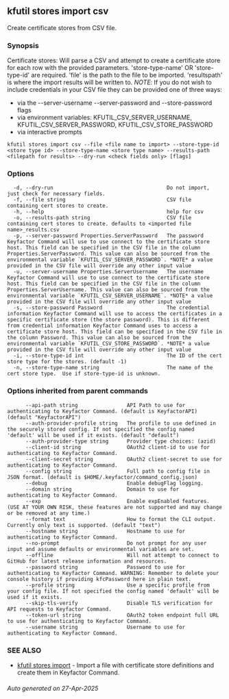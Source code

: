 ## kfutil stores import csv

Create certificate stores from CSV file.

### Synopsis

Certificate stores: Will parse a CSV and attempt to create a certificate store for each row with the provided parameters.
'store-type-name' OR 'store-type-id' are required.
'file' is the path to the file to be imported.
'resultspath' is where the import results will be written to.
*NOTE*: If you do not wish to include credentials in your CSV file they can be provided one of three ways:

- via the --server-username --server-password and --store-password flags
- via environment variables: KFUTIL_CSV_SERVER_USERNAME, KFUTIL_CSV_SERVER_PASSWORD, KFUTIL_CSV_STORE_PASSWORD
- via interactive prompts

```
kfutil stores import csv --file <file name to import> --store-type-id <store type id> --store-type-name <store type name> --results-path <filepath for results> --dry-run <check fields only> [flags]
```

### Options

```
  -d, --dry-run                                     Do not import, just check for necessary fields.
  -f, --file string                                 CSV file containing cert stores to create.
  -h, --help                                        help for csv
  -o, --results-path string                         CSV file containing cert stores to create. defaults to <imported file name>_results.csv
  -p, --server-password Properties.ServerPassword   The password Keyfactor Command will use to use connect to the certificate store host. This field can be specified in the CSV file in the column Properties.ServerPassword. This value can also be sourced from the environmental variable `KFUTIL_CSV_SERVER_PASSWORD`. *NOTE* a value provided in the CSV file will override any other input value
  -u, --server-username Properties.ServerUsername   The username Keyfactor Command will use to use connect to the certificate store host. This field can be specified in the CSV file in the column Properties.ServerUsername. This value can also be sourced from the environmental variable `KFUTIL_CSV_SERVER_USERNAME`. *NOTE* a value provided in the CSV file will override any other input value
  -s, --store-password Password                     The credential information Keyfactor Command will use to access the certificates in a specific certificate store (the store password). This is different from credential information Keyfactor Command uses to access a certificate store host. This field can be specified in the CSV file in the column Password. This value can also be sourced from the environmental variable `KFUTIL_CSV_STORE_PASSWORD`. *NOTE* a value provided in the CSV file will override any other input value
  -i, --store-type-id int                           The ID of the cert store type for the stores. (default -1)
  -n, --store-type-name string                      The name of the cert store type.  Use if store-type-id is unknown.
```

### Options inherited from parent commands

```
      --api-path string                API Path to use for authenticating to Keyfactor Command. (default is KeyfactorAPI) (default "KeyfactorAPI")
      --auth-provider-profile string   The profile to use defined in the securely stored config. If not specified the config named 'default' will be used if it exists. (default "default")
      --auth-provider-type string      Provider type choices: (azid)
      --client-id string               OAuth2 client-id to use for authenticating to Keyfactor Command.
      --client-secret string           OAuth2 client-secret to use for authenticating to Keyfactor Command.
      --config string                  Full path to config file in JSON format. (default is $HOME/.keyfactor/command_config.json)
      --debug                          Enable debugFlag logging.
      --domain string                  Domain to use for authenticating to Keyfactor Command.
      --exp                            Enable expEnabled features. (USE AT YOUR OWN RISK, these features are not supported and may change or be removed at any time.)
      --format text                    How to format the CLI output. Currently only text is supported. (default "text")
      --hostname string                Hostname to use for authenticating to Keyfactor Command.
      --no-prompt                      Do not prompt for any user input and assume defaults or environmental variables are set.
      --offline                        Will not attempt to connect to GitHub for latest release information and resources.
      --password string                Password to use for authenticating to Keyfactor Command. WARNING: Remember to delete your console history if providing kfcPassword here in plain text.
      --profile string                 Use a specific profile from your config file. If not specified the config named 'default' will be used if it exists.
      --skip-tls-verify                Disable TLS verification for API requests to Keyfactor Command.
      --token-url string               OAuth2 token endpoint full URL to use for authenticating to Keyfactor Command.
      --username string                Username to use for authenticating to Keyfactor Command.
```

### SEE ALSO

* [kfutil stores import](kfutil_stores_import.md)     - Import a file with certificate store definitions and create them
  in Keyfactor Command.

###### Auto generated on 27-Apr-2025
